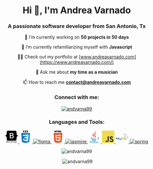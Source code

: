 <h1 align="center">Hi 👋, I'm Andrea Varnado</h1>
<h3 align="center">A passionate software developer from San Antonio, Tx</h3>

<div align="center">
  
🔭 I’m currently working on **50 projects in 50 days**

🌱 I’m currently refamiliarizing myself with **Javascript**

👨‍💻 Check out my portfolio at [www.andreavarnado.com](https://www.andreavarnado.com/)

💬 Ask me about **my time as a musician**

📫 How to reach me **contact@andreavarnado.com**
  
</div>

<div align="center">
<h3 align="center">Connect with me:</h3>
<p align="center">
<a href="https://linkedin.com/in/andrea-varnado" target="blank"><img align="center" src="https://raw.githubusercontent.com/rahuldkjain/github-profile-readme-generator/master/src/images/icons/Social/linked-in-alt.svg" alt="andvarna99" height="30" width="40" /></a>
</p>
</div>

<div align=""center>
<h3 align="center">Languages and Tools:</h3>
<p align="center"> <a href="https://getbootstrap.com" target="_blank" rel="noreferrer"> <img src="https://raw.githubusercontent.com/devicons/devicon/master/icons/bootstrap/bootstrap-plain-wordmark.svg" alt="bootstrap" width="40" height="40"/> </a> <a href="https://www.w3schools.com/css/" target="_blank" rel="noreferrer"> <img src="https://raw.githubusercontent.com/devicons/devicon/master/icons/css3/css3-original-wordmark.svg" alt="css3" width="40" height="40"/> </a> <a href="https://www.figma.com/" target="_blank" rel="noreferrer"> <img src="https://www.vectorlogo.zone/logos/figma/figma-icon.svg" alt="figma" width="40" height="40"/> </a> <a href="https://www.w3.org/html/" target="_blank" rel="noreferrer"> <img src="https://raw.githubusercontent.com/devicons/devicon/master/icons/html5/html5-original-wordmark.svg" alt="html5" width="40" height="40"/> </a> <a href="https://jasmine.github.io/" target="_blank" rel="noreferrer"> <img src="https://www.vectorlogo.zone/logos/jasmine/jasmine-icon.svg" alt="jasmine" width="40" height="40"/> </a> <a href="https://www.java.com" target="_blank" rel="noreferrer"> <img src="https://raw.githubusercontent.com/devicons/devicon/master/icons/java/java-original.svg" alt="java" width="40" height="40"/> </a> <a href="https://developer.mozilla.org/en-US/docs/Web/JavaScript" target="_blank" rel="noreferrer"> <img src="https://raw.githubusercontent.com/devicons/devicon/master/icons/javascript/javascript-original.svg" alt="javascript" width="40" height="40"/> </a> <a href="https://www.mysql.com/" target="_blank" rel="noreferrer"> <img src="https://raw.githubusercontent.com/devicons/devicon/master/icons/mysql/mysql-original-wordmark.svg" alt="mysql" width="40" height="40"/> </a> <a href="https://spring.io/" target="_blank" rel="noreferrer"> <img src="https://www.vectorlogo.zone/logos/springio/springio-icon.svg" alt="spring" width="40" height="40"/> </a> </p>
</div>


<div align=center>
<p><img src="https://github-readme-stats.vercel.app/api/top-langs?username=andvarna99&show_icons=true&locale=en&layout=compact" alt="andvarna99" /></p>

<p>&nbsp;<img align="center" src="https://github-readme-stats.vercel.app/api?username=andvarna99&show_icons=true&locale=en" alt="andvarna99" /></p>
</div>
